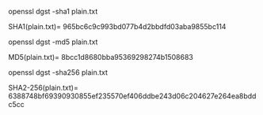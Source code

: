 openssl dgst -sha1 plain.txt

SHA1(plain.txt)= 965bc6c9c993bd077b4d2bbdfd03aba9855bc114

openssl dgst -md5 plain.txt

MD5(plain.txt)= 8bcc1d8680bba95369298274b1508683

openssl dgst -sha256 plain.txt

SHA2-256(plain.txt)= 6388748bf69390930855ef235570ef406ddbe243d06c204627e264ea8bddc5cc
